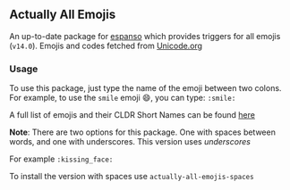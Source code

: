 ## Actually All Emojis

An up-to-date package for [espanso](https://espanso.org/) which provides triggers for all emojis (`v14.0`). Emojis and codes fetched from [Unicode.org](https://unicode.org/emoji/charts/full-emoji-list.html)

### Usage

To use this package, just type the name of the emoji between two colons. For example, to use the `smile` emoji 😄, you can type: `:smile:`

A full list of emojis and their CLDR Short Names can be found [here](https://unicode.org/emoji/charts/full-emoji-list.html)

**Note**: There are two options for this package. One with spaces between words, and one with underscores. This version uses _underscores_

For example `:kissing_face:`

To install the version with spaces use `actually-all-emojis-spaces`
